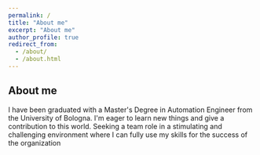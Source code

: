 ```yaml
---
permalink: /
title: "About me"
excerpt: "About me"
author_profile: true
redirect_from: 
  - /about/
  - /about.html
---
```



About me
------
I have been graduated with a Master's Degree in Automation Engineer from the University of Bologna. I'm eager to learn new things and give a contribution to this world. Seeking a team role in a stimulating and challenging environment where I can fully use my skills for the success of the organization 
